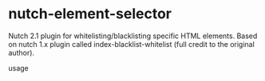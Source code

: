 nutch-element-selector
======================

Nutch 2.1 plugin for whitelisting/blacklisting specific HTML elements.
Based on nutch 1.x plugin called index-blacklist-whitelist (full credit to the original author).

usage
